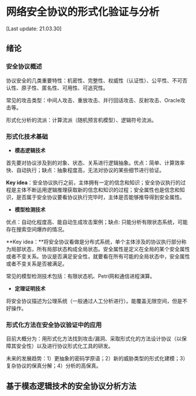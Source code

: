 # 网络安全协议的形式化验证与分析

[Last update: 21.03.30]

## 绪论

### 安全协议概述

协议安全的几类重要特性：机密性、完整性、权威性（认证性）、公平性、不可否认性、原子性、匿名性、可用性、可追究性。

常见的攻击类型：中间人攻击、重放攻击、并行回话攻击、反射攻击、Oracle攻击等。

形式化分析的流派：计算流派（随机预言机模型）、逻辑符号流派。

### 形式化技术基础

* **模态逻辑技术**

首先要对协议涉及到的对象、状态、关系进行逻辑抽象。优点：简单、计算效率快、自动执行；缺点：抽象程度高，无法对协议的某些细节进行验证。

**Key idea**：安全协议执行之前，主体拥有一定的信念和知识；安全协议执行的过程是主体不断运用逻辑推理获取新的信念和知识的过程；安全属性也是信念和知识，是否属于安全协议要看协议执行完毕时，主体是否能够推导得到安全属性。

* **模型检测技术**

优点：自动化程度高、能自动生成攻击案例；缺点: 只能分析有限状态系统，可能存在搜索空间爆炸的情况。

**Key idea：**将安全协议看做是分布式系统，单个主体涉及的协议执行部分称为局部状态，所有局部状态构成全局状态。安全属性是定义在全局的某个安全属性或者不变关系。协议是否满足安全性，就要看在所有可能的全局状态中，安全属性或者不变关系是否被满足。

常见的模型检测技术包括：有限状态机、Petri网和通信进程演算。

* **定理证明技术**

将安全协议描述为公理系统（一般通过人工分析进行）。能覆盖无限空间，但是不好操作。

### 形式化方法在安全协议验证中的应用

目前大概分为：用形式化方法找到攻击/漏洞、采取形式化的方法设计协议（以保障其安全性）以及进行协议形式化工具的研发。

未来的发展趋势：1）更抽象的密码学原语；2）新的威胁类型的形式化建模；3）复杂协议的保真分解；4）分析的高保真。

## 基于模态逻辑技术的安全协议分析方法

